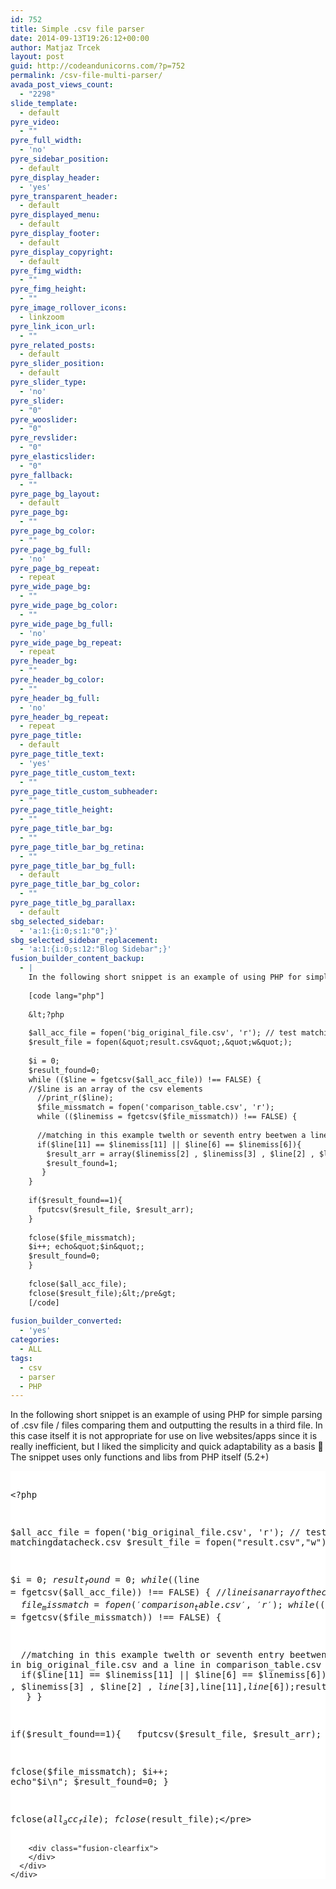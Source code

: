 ```yaml
---
id: 752
title: Simple .csv file parser
date: 2014-09-13T19:26:12+00:00
author: Matjaz Trcek
layout: post
guid: http://codeandunicorns.com/?p=752
permalink: /csv-file-multi-parser/
avada_post_views_count:
  - "2298"
slide_template:
  - default
pyre_video:
  - ""
pyre_full_width:
  - 'no'
pyre_sidebar_position:
  - default
pyre_display_header:
  - 'yes'
pyre_transparent_header:
  - default
pyre_displayed_menu:
  - default
pyre_display_footer:
  - default
pyre_display_copyright:
  - default
pyre_fimg_width:
  - ""
pyre_fimg_height:
  - ""
pyre_image_rollover_icons:
  - linkzoom
pyre_link_icon_url:
  - ""
pyre_related_posts:
  - default
pyre_slider_position:
  - default
pyre_slider_type:
  - 'no'
pyre_slider:
  - "0"
pyre_wooslider:
  - "0"
pyre_revslider:
  - "0"
pyre_elasticslider:
  - "0"
pyre_fallback:
  - ""
pyre_page_bg_layout:
  - default
pyre_page_bg:
  - ""
pyre_page_bg_color:
  - ""
pyre_page_bg_full:
  - 'no'
pyre_page_bg_repeat:
  - repeat
pyre_wide_page_bg:
  - ""
pyre_wide_page_bg_color:
  - ""
pyre_wide_page_bg_full:
  - 'no'
pyre_wide_page_bg_repeat:
  - repeat
pyre_header_bg:
  - ""
pyre_header_bg_color:
  - ""
pyre_header_bg_full:
  - 'no'
pyre_header_bg_repeat:
  - repeat
pyre_page_title:
  - default
pyre_page_title_text:
  - 'yes'
pyre_page_title_custom_text:
  - ""
pyre_page_title_custom_subheader:
  - ""
pyre_page_title_height:
  - ""
pyre_page_title_bar_bg:
  - ""
pyre_page_title_bar_bg_retina:
  - ""
pyre_page_title_bar_bg_full:
  - default
pyre_page_title_bar_bg_color:
  - ""
pyre_page_title_bg_parallax:
  - default
sbg_selected_sidebar:
  - 'a:1:{i:0;s:1:"0";}'
sbg_selected_sidebar_replacement:
  - 'a:1:{i:0;s:12:"Blog Sidebar";}'
fusion_builder_content_backup:
  - |
    In the following short snippet is an example of using PHP for simple parsing of .csv file / files comparing them and outputting the results in a third file. In this case itself it is not appropriate for use on live websites/apps since it is really inefficient, but I liked the simplicity and quick adaptability as a basis :) The snippet uses only functions and libs from PHP itself (5.2+)
    
    [code lang="php"]
    
    &lt;?php
    
    $all_acc_file = fopen('big_original_file.csv', 'r'); // test matchingdatacheck.csv
    $result_file = fopen(&quot;result.csv&quot;,&quot;w&quot;);
    
    $i = 0;
    $result_found=0;
    while (($line = fgetcsv($all_acc_file)) !== FALSE) {
    //$line is an array of the csv elements
      //print_r($line);
      $file_missmatch = fopen('comparison_table.csv', 'r');
      while (($linemiss = fgetcsv($file_missmatch)) !== FALSE) {
    
      //matching in this example twelth or seventh entry beetwen a line in big_original_file.csv and a line in comparison_table.csv
      if($line[11] == $linemiss[11] || $line[6] == $linemiss[6]){
        $result_arr = array($linemiss[2] , $linemiss[3] , $line[2] , $line[3],$line[11],$line[6]);
        $result_found=1;
       }
    }
    
    if($result_found==1){
      fputcsv($result_file, $result_arr);
    }
    
    fclose($file_missmatch);
    $i++; echo&quot;$in&quot;;
    $result_found=0;
    }
    
    fclose($all_acc_file);
    fclose($result_file);&lt;/pre&gt;
    [/code]
    
fusion_builder_converted:
  - 'yes'
categories:
  - ALL
tags:
  - csv
  - parser
  - PHP
---
```

In the following short snippet is an example of using PHP for simple parsing of .csv file / files comparing them and outputting the results in a third file. In this case itself it is not appropriate for use on live websites/apps since it is really inefficient, but I liked the simplicity and quick adaptability as a basis 🙂 The snippet uses only functions and libs from PHP itself (5.2+)

<div  class="fusion-fullwidth fullwidth-box hundred-percent-fullwidth"  style='background-color: #ffffff;background-position: center center;background-repeat: no-repeat;padding-top:0px;padding-right:0px;padding-bottom:0px;padding-left:0px;'>
  <div class="fusion-builder-row fusion-row ">
    <div  class="fusion-layout-column fusion_builder_column fusion_builder_column_1_1  fusion-one-full fusion-column-first fusion-column-last fusion-column-no-min-height 1_1"  style='margin-top:0px;margin-bottom:0px;'>
      <div class="fusion-column-wrapper" style="background-position:left top;background-repeat:no-repeat;-webkit-background-size:cover;-moz-background-size:cover;-o-background-size:cover;background-size:cover;"  data-bg-url="">
        <pre class="brush: php; title: ; notranslate" title="">

&lt;?php

$all_acc_file = fopen('big_original_file.csv', 'r'); // test matchingdatacheck.csv
$result_file = fopen("result.csv","w");

$i = 0;
$result_found=0;
while (($line = fgetcsv($all_acc_file)) !== FALSE) {
   //$line is an array of the csv elements
   //print_r($line);
   $file_missmatch = fopen('comparison_table.csv', 'r');
   while (($linemiss = fgetcsv($file_missmatch)) !== FALSE) {

   //matching in this example twelth or seventh entry beetwen a line in big_original_file.csv and a line in comparison_table.csv
   if($line[11] == $linemiss[11] || $line[6] == $linemiss[6]){
     $result_arr = array($linemiss[2] , $linemiss[3] , $line[2] , $line[3],$line[11],$line[6]);
     $result_found=1;
   }
 }

 if($result_found==1){
   fputcsv($result_file, $result_arr);
 }

 fclose($file_missmatch);
 $i++; echo"$i\n";
 $result_found=0;
}

fclose($all_acc_file);
fclose($result_file);&lt;/pre&gt;
</pre>
        
        <div class="fusion-clearfix">
        </div>
      </div>
    </div>
  </div>
</div>